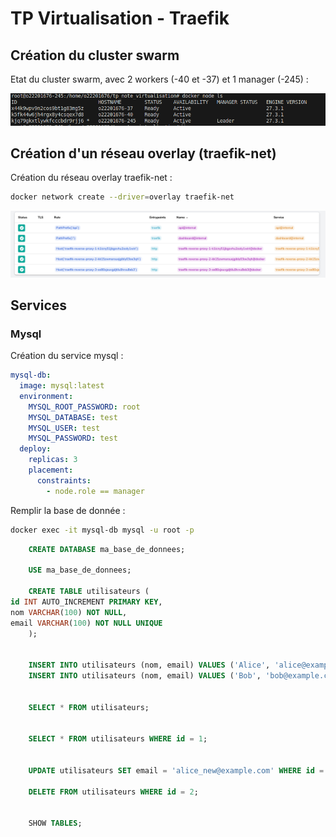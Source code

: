 # TP Virtualisation - Traefik

## Création du cluster swarm

Etat du cluster swarm, avec 2 workers (-40 et -37) et 1 manager (-245) :

![swarm](/assets/nodes.png)

## Création d'un réseau overlay (traefik-net)

Création du réseau overlay traefik-net :

```bash
docker network create --driver=overlay traefik-net
```

![traefik-replicas](/assets/traefik_replicas.png)

## Services

### Mysql

Création du service mysql :

```yml
mysql-db:
  image: mysql:latest
  environment:
    MYSQL_ROOT_PASSWORD: root
    MYSQL_DATABASE: test
    MYSQL_USER: test
    MYSQL_PASSWORD: test
  deploy:
    replicas: 3
    placement:
      constraints:
        - node.role == manager
```

Remplir la base de donnée :

```bash
docker exec -it mysql-db mysql -u root -p
```

```sql
    CREATE DATABASE ma_base_de_donnees;

    USE ma_base_de_donnees;

    CREATE TABLE utilisateurs (
id INT AUTO_INCREMENT PRIMARY KEY,
nom VARCHAR(100) NOT NULL,
email VARCHAR(100) NOT NULL UNIQUE
    );


    INSERT INTO utilisateurs (nom, email) VALUES ('Alice', 'alice@example.com');
    INSERT INTO utilisateurs (nom, email) VALUES ('Bob', 'bob@example.com');


    SELECT * FROM utilisateurs;


    SELECT * FROM utilisateurs WHERE id = 1;


    UPDATE utilisateurs SET email = 'alice_new@example.com' WHERE id = 1;

    DELETE FROM utilisateurs WHERE id = 2;


    SHOW TABLES;
```
